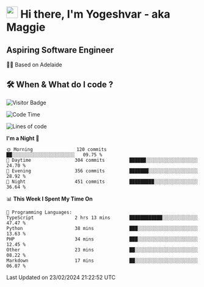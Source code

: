 <h1><img src="https://emojis.slackmojis.com/emojis/images/1531849430/4246/blob-sunglasses.gif?1531849430" width="30"/> Hi there, I'm Yogeshvar - aka Maggie</h1>

## Aspiring Software Engineer
🏂🏻  Based on Adelaide 

## 🛠 When & What do I code ?  

![Visitor Badge](https://visitor-badge.feriirawann.repl.co?username=yogeshvar&repo=yogeshvar&label=Visitors&style=plastic&color=%23457BFF&contentType=svg)

<!--START_SECTION:waka-->
![Code Time](http://img.shields.io/badge/Code%20Time-2%2C703%20hrs%2032%20mins-blue)

![Lines of code](https://img.shields.io/badge/From%20Hello%20World%20I%27ve%20Written-4.1%20million%20lines%20of%20code-blue)

**I'm a Night 🦉** 

```text
🌞 Morning                120 commits         ██░░░░░░░░░░░░░░░░░░░░░░░   09.75 % 
🌆 Daytime                304 commits         ██████░░░░░░░░░░░░░░░░░░░   24.70 % 
🌃 Evening                356 commits         ███████░░░░░░░░░░░░░░░░░░   28.92 % 
🌙 Night                  451 commits         █████████░░░░░░░░░░░░░░░░   36.64 % 
```


📊 **This Week I Spent My Time On** 

```text
💬 Programming Languages: 
TypeScript               2 hrs 13 mins       ████████████░░░░░░░░░░░░░   47.47 % 
Python                   38 mins             ███░░░░░░░░░░░░░░░░░░░░░░   13.63 % 
PHP                      34 mins             ███░░░░░░░░░░░░░░░░░░░░░░   12.45 % 
Other                    23 mins             ██░░░░░░░░░░░░░░░░░░░░░░░   08.22 % 
Markdown                 17 mins             ██░░░░░░░░░░░░░░░░░░░░░░░   06.07 % 
```


 Last Updated on 23/02/2024 21:22:52 UTC
<!--END_SECTION:waka-->
